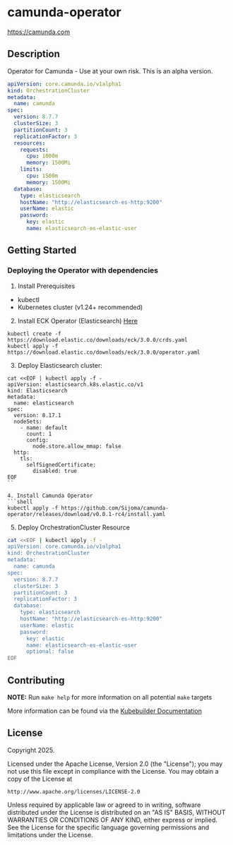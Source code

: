 # camunda-operator

https://camunda.com

## Description

Operator for Camunda - Use at your own risk. This is an alpha version.

```yaml
apiVersion: core.camunda.io/v1alpha1
kind: OrchestrationCluster
metadata:
  name: camunda
spec:
  version: 8.7.7
  clusterSize: 3
  partitionCount: 3
  replicationFactor: 3
  resources:
    requests:
      cpu: 1000m
      memory: 1500Mi
    limits:
      cpu: 1500m
      memory: 1500Mi
  database:
    type: elasticsearch
    hostName: "http://elasticsearch-es-http:9200"
    userName: elastic
    password:
      key: elastic
      name: elasticsearch-es-elastic-user
```

## Getting Started

### Deploying the Operator with dependencies

1. Install Prerequisites 
- kubectl 
- Kubernetes cluster (v1.24+ recommended)

2. Install ECK Operator (Elasticsearch) [Here](https://www.elastic.co/docs/deploy-manage/deploy/cloud-on-k8s/install-using-yaml-manifest-quickstart)
```shell
kubectl create -f https://download.elastic.co/downloads/eck/3.0.0/crds.yaml
kubectl apply -f https://download.elastic.co/downloads/eck/3.0.0/operator.yaml
```

3. Deploy Elasticsearch cluster:
```shell
cat <<EOF | kubectl apply -f -
apiVersion: elasticsearch.k8s.elastic.co/v1
kind: Elasticsearch
metadata:
  name: elasticsearch
spec:
  version: 8.17.1
  nodeSets:
    - name: default
      count: 1
      config:
        node.store.allow_mmap: false
  http:
    tls:
      selfSignedCertificate:
        disabled: true
EOF
``

4. Install Camunda Operator
```shell
kubectl apply -f https://github.com/Sijoma/camunda-operator/releases/download/v0.0.1-rc4/install.yaml
```

5. Deploy OrchestrationCluster Resource
```sh
cat <<EOF | kubectl apply -f -
apiVersion: core.camunda.io/v1alpha1
kind: OrchestrationCluster
metadata:
  name: camunda
spec:
  version: 8.7.7
  clusterSize: 3
  partitionCount: 3
  replicationFactor: 3
  database:
    type: elasticsearch
    hostName: "http://elasticsearch-es-http:9200"
    userName: elastic
    password:
      key: elastic
      name: elasticsearch-es-elastic-user
      optional: false
EOF
```

## Contributing

**NOTE:** Run `make help` for more information on all potential `make` targets

More information can be found via the [Kubebuilder Documentation](https://book.kubebuilder.io/introduction.html)

## License

Copyright 2025.

Licensed under the Apache License, Version 2.0 (the "License");
you may not use this file except in compliance with the License.
You may obtain a copy of the License at

    http://www.apache.org/licenses/LICENSE-2.0

Unless required by applicable law or agreed to in writing, software
distributed under the License is distributed on an "AS IS" BASIS,
WITHOUT WARRANTIES OR CONDITIONS OF ANY KIND, either express or implied.
See the License for the specific language governing permissions and
limitations under the License.
